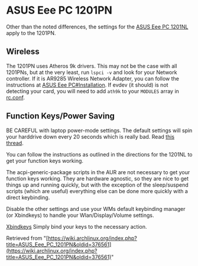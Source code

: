# ASUS Eee PC 1201PN

Other than the noted differences, the settings for the [ASUS Eee PC 1201NL](/index.php/ASUS_Eee_PC_1201NL "ASUS Eee PC 1201NL") apply to the 1201PN.

## Wireless

The 1201PN uses Atheros 9k drivers. This may not be the case with all 1201PNs, but at the very least, run `lspci -v` and look for your Network controller. If it is AR9285 Wireless Network Adapter, you can follow the instructions at [ASUS Eee PC#Installation](/index.php/ASUS_Eee_PC#Installation "ASUS Eee PC"). If evdev (it should) is not detecting your card, you will need to add `ath9k` to your `MODULES` array in [rc.conf](/index.php/Rc.conf "Rc.conf").

## Function Keys/Power Saving

BE CAREFUL with laptop power-mode settings. The default settings will spin your harddrive down every 20 seconds which is really bad. Read [this thread](https://bbs.archlinux.org/viewtopic.php?id=39258).

You can follow the instructions as outlined in the directions for the 1201NL to get your function keys working.

The acpi-generic-package scripts in the AUR are not necessary to get your function keys working. They are hardware agnostic, so they are nice to get things up and running quickly, but with the exception of the sleep/suspend scripts (which are useful) everything else can be done more quickly with a direct keybinding.

Disable the other settings and use your WMs default keybinding manager (or Xbindkeys) to handle your Wlan/Display/Volume settings.

[Xbindkeys](/index.php/Xbindkeys "Xbindkeys") Simply bind your keys to the necessary action.

Retrieved from "[https://wiki.archlinux.org/index.php?title=ASUS_Eee_PC_1201PN&oldid=376561](https://wiki.archlinux.org/index.php?title=ASUS_Eee_PC_1201PN&oldid=376561)"